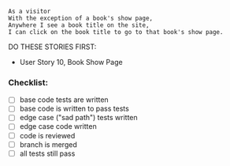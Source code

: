 ```
As a visitor
With the exception of a book's show page,
Anywhere I see a book title on the site,
I can click on the book title to go to that book's show page.
```

DO THESE STORIES FIRST:
- User Story 10, Book Show Page

### Checklist:

- [ ] base code tests are written
- [ ] base code is written to pass tests
- [ ] edge case ("sad path") tests written
- [ ] edge case code written
- [ ] code is reviewed
- [ ] branch is merged
- [ ] all tests still pass
